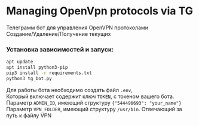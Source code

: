 # Managing OpenVpn protocols via TG
Телеграмм бот для управления OpenVPN протоколами <br>
Создание/Удаление/Получение текущих<br>
### Установка зависимостей и запуск:
```bash
apt update
apt install python3-pip
pip3 install -r requirements.txt
python3 tg_bot.py
```
Для работы бота необходимо создать файл `.env`,<br>
Который включает содержит ключ `TOKEN`, c токеном вашего бота.<br>
Параметр `ADMIN_ID`, имеющий структуру `{"544496693": "your_name"}`<br>
Параметр `VPN_FOLDER`, имеющий структуру `/usr/bin`. Отвечающий за путь к файлу VPN<br>